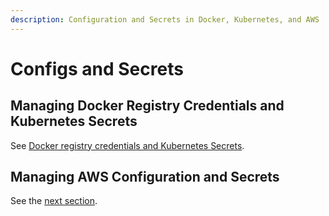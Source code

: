 ```yaml
---
description: Configuration and Secrets in Docker, Kubernetes, and AWS
---
```


# Configs and Secrets

## Managing Docker Registry Credentials and Kubernetes Secrets

See [Docker registry credentials and Kubernetes Secrets](../docker-registry-credentials-and-kubernetes-secrets.md).

## Managing AWS Configuration and Secrets

See the [next section](passing-config-and-secrets/).
